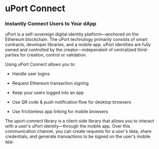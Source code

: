 uPort Connect
=============

### Instantly Connect Users to Your dApp

uPort is a self-sovereign digital identity platform&mdash;anchored on the Ethereum blockchain. The uPort technology primarily consists of smart contracts, developer libraries, and a mobile app. uPort identities are fully owned and controlled by the creator&mdash;independent of centralized third-parties for creation, control or validation.

Using uPort Connect allows you to:

-   Handle user logins

-   Request Ethereum transaction signing

-   Keep your users logged into an app

-   Use QR code & push notification flow for desktop browsers

-   Use frictionless app linking for mobile browsers

The uport-connect library is a client-side library that allows you to interact with a user's uPort identity&mdash;through the mobile app. Over this communication channel, you can create requests for a user's data, share credentials, and generate transactions to be signed on the user's mobile app.
